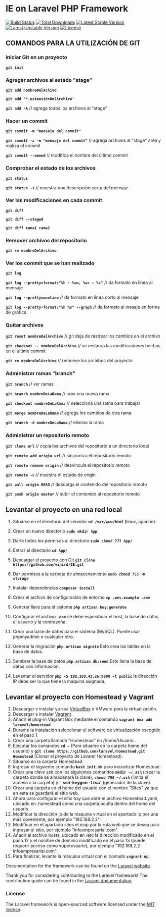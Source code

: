 # IE on Laravel PHP Framework

[![Build Status](https://travis-ci.org/laravel/framework.svg)](https://travis-ci.org/laravel/framework)
[![Total Downloads](https://poser.pugx.org/laravel/framework/d/total.svg)](https://packagist.org/packages/laravel/framework)
[![Latest Stable Version](https://poser.pugx.org/laravel/framework/v/stable.svg)](https://packagist.org/packages/laravel/framework)
[![Latest Unstable Version](https://poser.pugx.org/laravel/framework/v/unstable.svg)](https://packagist.org/packages/laravel/framework)
[![License](https://poser.pugx.org/laravel/framework/license.svg)](https://packagist.org/packages/laravel/framework)


## COMANDOS PARA LA UTILIZACIÓN DE GIT


### Iniciar Git en un proyecto
**``git init``**

### Agregar archivos al estado "stage"
**``git add nombreDelAchivo``**

**``git add '*.extensiónDelArchivo'``**

**``git add -A``**		// agrega todos los archivos al "stage"

### Hacer un commit
**``git commit -m "mensaje del commit"``**

**``git commit -a -m "mensaje del commit"``**	// agrega archivos al "stage" area y realiza el commit

**``git commit --amend``**			// modifica el nombre del último commit 

### Comprobar el estado de los archivos 
**``git status``**

**``git status -s``**		// muestra una descripción corta del mensaje


### Ver las modificaciones en cada commit
**``git diff``**

**``git diff --staged``**

**``git diff rama1 rama2``**


### Remover archivos del repositorio 
**``git rm nombreDelArchivo``**

### Ver los commit que se han realizado 
**``git log``**

**``git log --pretty=format:"%h - %an, %ar : %s"``**	// da formato en linea al mensaje

**``git log --pretty=oneline``**			// da formato en linea corto al mensaje

**``git log --pretty=format:"%h %s" --graph``**		// da formato al mesaje en forma de gráfica


### Quitar archivos 
**``git reset nombreDelArchivo``**		// git deja de rastrear los cambios en el archivo

**``git checkout -- nombreDelArchivo``**	// se restaura las modificaciones hechas en el ultimo commit

**``git rm nombreDelArchivo``**			// remueve los archibos del proyecto


### Administrar ramas "branch"
**``git branch``**			// ver ramas

**``git branch nombreDeLaRama``**	// crea una nueva rama

**``git checkout nombreDeLaRama``**	// selecciona una rama para trabajar

**``git merge nombreDeLaRama``**	// agrega los cambios de otra rama

**``git branch -d nombreDeLaRama``**	// elimina la rama

### Administrar un repositorio remoto
**``git clone url``**			// copia los archivos del repositorio a un directorio local

**``git remote add origin url``**	// sincroniza el repositorio remoto

**``git remote remove origin``**	// desvincula el repositorio remoto

**``git remote -v``** 			// muestra el estado de origin

**``git pull origin HEAD``**		// descarga el contenido del repositorio remoto

**``git push origin master``**		// subir el contenido al repositorio remoto

## Levantar el proyecto en una red local 
1. Situarse en el directorio del servidor **``cd /var/www/html``** (linux, apache).
2. Crear un nuevo directorio **``sudo mkdir App``**
3. Darle todos los permisos al directorio **``sudo chmod 777 App/``**
4. Entrar al directorio **``cd App/``**
5. Descargar el proyecto con Git **``git clone https://github.com/vinird/IE.git``**
6. Dar permisos a la carpeta de almacenamiento **``sudo chmod 755 -R storage``**
7. Instalar dependencias **``composer install``**
8. Crear el archivo de configuración de entorno **``cp .env.example .env``**
9. Generar llave para el sistema **``php artisan key:generate``**
10. Configurar el archivo **``.env``** se debe especificar el host, la base de datos, el usuario y la contraseña.
11. Crear una base de datos para el sistema (MySQL). Puede usar phpmyadmin o cualquier otro.
12. Generar la migración **``php artisan migrate``** Esto crea las tablas en la base de datos.
13. Sembrar la base de datos **``php artisan db:seed``** Esto llena la base de datos con información.

14. Levantar el servidor **``php -S 192.168.43.26:8000 -t public``** la dirección IP debe ser la que tiene la maquina asignada.


## Levantar el proyecto con Homestead y Vagrant
1. Descargar e instalar ya sea [VirtualBox](https://www.virtualbox.org/wiki/Downloads) o VMware para la virtualización.
2. Descargar e instalar [Vagrant](http://www.vagrantup.com/downloads.html).
3. Añadir el plug-in Vagrant Box mediante el comando **``vagrant box add laravel/homestead``**.
4. Durante la instalación seleccionar el software de virtualización escogido en el paso 1.
5. Crear una carpeta llamada "Homestead" en /home/Usuario..
6. Ejecutar los comandos **``cd ~``** (Para situarse en la carpeta home del usuario) y **``git clone https://github.com/laravel/homestead.git Homestead``** (Clonar el proyecto de Lavarel Homestead).
7. Situarse en la carpeta Homestead.
8. Ingresar el siguiente comando **``bash init.sh``** para iniciarlizar Homestead.
9. Crear una clave ssh con los siguientes comandos **``mkdir ~/.ssh``** (crear la carpeta donde se almacenará la clave), 
**``chmod 700 ~/.ssh``** (limita el acceso a la carpeta) y **``ssh-keygen -t rsa`** (generador de la clave).
10. Crear una carpeta en el home del usuario con el nombre "Sites" ya que en esta se guardará el sitio web.
11. Ahora para configurar el sitio hay que abrir el archivo Homestead.yaml, ubicado en .homestead como una carpeta oculta dentro del home del usuario.
12. Modificar la dirección ip de la maquina virtual en el apartado ip por una más coveniente, por ejemplo "192.168.2.2".
13. Modificar en el apartado sites el map por la ruta web que se desea para ingresar al sitio, por ejemplo "infoempresarial.com".
14. Añadir al archivo hosts, ubicado en /etc la dirección modificado en el paso 12 y el nombre de dominio modificado en el paso 13 (puede requerir acceso como superusuario), por ejemplo "192.168.2.2 infoempresarial.com".
15. Para finalizar, levante la máquina virtual con el comado **``vagrant up``**.


Documentation for the framework can be found on the [Laravel website](http://laravel.com/docs).

Thank you for considering contributing to the Laravel framework! The contribution guide can be found in the [Laravel documentation](http://laravel.com/docs/contributions).

### License

The Laravel framework is open-sourced software licensed under the [MIT license](http://opensource.org/licenses/MIT).
